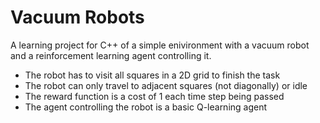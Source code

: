 # Vacuum Robots
A learning project for C++ of a simple enivironment with a vacuum robot and a reinforcement learning agent controlling it.
- The robot has to visit all squares in a 2D grid to finish the task
- The robot can only travel to adjacent squares (not diagonally) or idle
- The reward function is a cost of 1 each time step being passed
- The agent controlling the robot is a basic Q-learning agent
